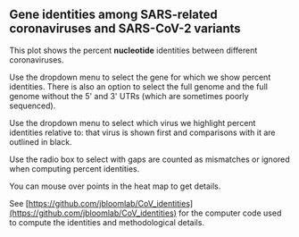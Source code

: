 ## Gene identities among SARS-related coronaviruses and SARS-CoV-2 variants
This plot shows the percent **nucleotide** identities between different coronaviruses.

Use the dropdown menu to select the gene for which we show percent identities.
There is also an option to select the full genome and the full genome without the 5' and 3' UTRs (which are sometimes poorly sequenced).

Use the dropdown menu to select which virus we highlight percent identities relative to: that virus is shown first and comparisons with it are outlined in black.

Use the radio box to select with gaps are counted as mismatches or ignored when computing percent identities.

You can mouse over points in the heat map to get details.

See [https://github.com/jbloomlab/CoV_identities](https://github.com/jbloomlab/CoV_identities) for the computer code used to compute the identities and methodological details.
